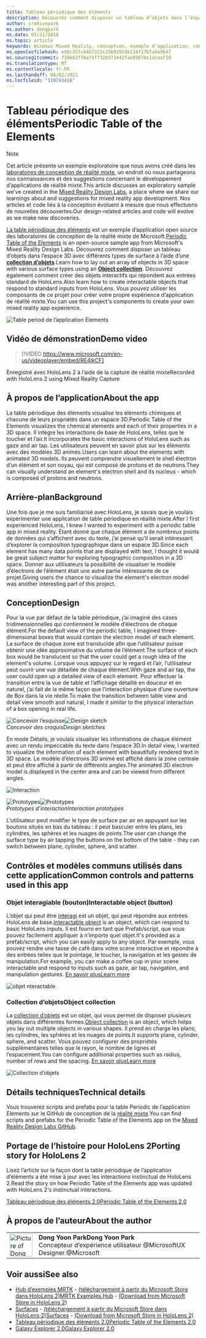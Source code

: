 ```yaml
---
title: Tableau périodique des éléments
description: Découvrez comment disposer un tableau d’objets dans l’espace 3D avec différents types de surface à l’aide d’une collection d’objets avec la table périodique de l’exemple d’application d’éléments.
author: cre8ivepark
ms.author: dongpark
ms.date: 03/21/2018
ms.topic: article
keywords: Windows Mixed Reality, conception, exemple d’application, contrôles, MRTK, kit de préversion de réalité mixte, Unity, exemples d’applications, exemples d’applications, open source, Microsoft Store, HoloLens, casque de réalité mixte, casque Windows Mixed realisation, casque de réalité virtuelle
ms.openlocfilehash: ed8c35fc6467322c25b92924b134f176fa4a9b47
ms.sourcegitcommit: 719682f70a75f732b573442fae8987be1acaaf19
ms.translationtype: MT
ms.contentlocale: fr-FR
ms.lasthandoff: 06/02/2021
ms.locfileid: "110743416"
---
```

# <a name="periodic-table-of-the-elements"></a><span data-ttu-id="3a59c-104">Tableau périodique des éléments</span><span class="sxs-lookup"><span data-stu-id="3a59c-104">Periodic Table of the Elements</span></span>

>[!NOTE]
><span data-ttu-id="3a59c-105">Cet article présente un exemple exploratoire que nous avons créé dans les [laboratoires de conception de réalité mixte](https://github.com/Microsoft/MRDesignLabs_Unity), un endroit où nous partageons nos connaissances et des suggestions concernant le développement d’applications de réalité mixte.</span><span class="sxs-lookup"><span data-stu-id="3a59c-105">This article discusses an exploratory sample we’ve created in the [Mixed Reality Design Labs](https://github.com/Microsoft/MRDesignLabs_Unity), a place where we share our learnings about and suggestions for mixed reality app development.</span></span> <span data-ttu-id="3a59c-106">Nos articles et code liés à la conception évoluent à mesure que nous effectuons de nouvelles découvertes.</span><span class="sxs-lookup"><span data-stu-id="3a59c-106">Our design-related articles and code will evolve as we make new discoveries.</span></span>

<span data-ttu-id="3a59c-107">[La table périodique des éléments](https://github.com/Microsoft/MRDesignLabs_Unity_PeriodicTable) est un exemple d’application open source des laboratoires de conception de la réalité mixte de Microsoft.</span><span class="sxs-lookup"><span data-stu-id="3a59c-107">[Periodic Table of the Elements](https://github.com/Microsoft/MRDesignLabs_Unity_PeriodicTable) is an open-source sample app from Microsoft's Mixed Reality Design Labs.</span></span> <span data-ttu-id="3a59c-108">Découvrez comment disposer un tableau d’objets dans l’espace 3D avec différents types de surface à l’aide d’une **[collection d’objets](../../design/object-collection.md)**.</span><span class="sxs-lookup"><span data-stu-id="3a59c-108">Learn how to lay out an array of objects in 3D space with various surface types using an **[Object collection](../../design/object-collection.md)**.</span></span> <span data-ttu-id="3a59c-109">Découvrez également comment créer des objets interactifs qui répondent aux entrées standard de HoloLens.</span><span class="sxs-lookup"><span data-stu-id="3a59c-109">Also learn how to create interactable objects that respond to standard inputs from HoloLens.</span></span> <span data-ttu-id="3a59c-110">Vous pouvez utiliser les composants de ce projet pour créer votre propre expérience d’application de réalité mixte.</span><span class="sxs-lookup"><span data-stu-id="3a59c-110">You can use this project's components to create your own mixed reality app experience.</span></span>

![Table period de l’application Elements](images/640px-periodictable-hero.jpg)

## <a name="demo-video"></a><span data-ttu-id="3a59c-112">Vidéo de démonstration</span><span class="sxs-lookup"><span data-stu-id="3a59c-112">Demo video</span></span> 
> [!VIDEO https://www.microsoft.com/en-us/videoplayer/embed/RE4IkCF]

<span data-ttu-id="3a59c-113">Enregistré avec HoloLens 2 à l’aide de la capture de réalité mixte</span><span class="sxs-lookup"><span data-stu-id="3a59c-113">Recorded with HoloLens 2 using Mixed Reality Capture</span></span>

## <a name="about-the-app"></a><span data-ttu-id="3a59c-114">À propos de l’application</span><span class="sxs-lookup"><span data-stu-id="3a59c-114">About the app</span></span>

<span data-ttu-id="3a59c-115">La table périodique des éléments visualise les éléments chimiques et chacune de leurs propriétés dans un espace 3D.</span><span class="sxs-lookup"><span data-stu-id="3a59c-115">Periodic Table of the Elements visualizes the chemical elements and each of their properties in a 3D space.</span></span> <span data-ttu-id="3a59c-116">Il intègre les interactions de base de HoloLens, telles que le toucher et l’air.</span><span class="sxs-lookup"><span data-stu-id="3a59c-116">It incorporates the basic interactions of HoloLens such as gaze and air tap.</span></span> <span data-ttu-id="3a59c-117">Les utilisateurs peuvent en savoir plus sur les éléments avec des modèles 3D animés.</span><span class="sxs-lookup"><span data-stu-id="3a59c-117">Users can learn about the elements with animated 3D models.</span></span> <span data-ttu-id="3a59c-118">Ils peuvent comprendre visuellement le shell électron d’un élément et son noyau, qui est composé de protons et de neutrons.</span><span class="sxs-lookup"><span data-stu-id="3a59c-118">They can visually understand an element's electron shell and its nucleus - which is composed of protons and neutrons.</span></span>

## <a name="background"></a><span data-ttu-id="3a59c-119">Arrière-plan</span><span class="sxs-lookup"><span data-stu-id="3a59c-119">Background</span></span>

<span data-ttu-id="3a59c-120">Une fois que je me suis familiarisé avec HoloLens, je savais que je voulais expérimenter une application de table périodique en réalité mixte.</span><span class="sxs-lookup"><span data-stu-id="3a59c-120">After I first experienced HoloLens, I knew I wanted to experiment with a periodic table app in mixed reality.</span></span> <span data-ttu-id="3a59c-121">Étant donné que chaque élément a de nombreux points de données qui s’affichent avec du texte, j’ai pensé qu’il serait intéressant d’explorer la composition typographique dans un espace 3D.</span><span class="sxs-lookup"><span data-stu-id="3a59c-121">Since each element has many data points that are displayed with text, I thought it would be great subject matter for exploring typographic composition in a 3D space.</span></span> <span data-ttu-id="3a59c-122">Donner aux utilisateurs la possibilité de visualiser le modèle d’électrons de l’élément était une autre partie intéressante de ce projet.</span><span class="sxs-lookup"><span data-stu-id="3a59c-122">Giving users the chance to visualize the element's electron model was another interesting part of this project.</span></span>

## <a name="design"></a><span data-ttu-id="3a59c-123">Conception</span><span class="sxs-lookup"><span data-stu-id="3a59c-123">Design</span></span>

<span data-ttu-id="3a59c-124">Pour la vue par défaut de la table périodique, j’ai imaginé des cases tridimensionnelles qui contiennent le modèle d’électrons de chaque élément.</span><span class="sxs-lookup"><span data-stu-id="3a59c-124">For the default view of the periodic table, I imagined three-dimensional boxes that would contain the electron model of each element.</span></span> <span data-ttu-id="3a59c-125">La surface de chaque zone est translucide afin que l’utilisateur puisse obtenir une idée approximative du volume de l’élément.</span><span class="sxs-lookup"><span data-stu-id="3a59c-125">The surface of each box would be translucent so that the user could get a rough idea of the element's volume.</span></span> <span data-ttu-id="3a59c-126">Lorsque vous appuyez sur le regard et l’air, l’utilisateur peut ouvrir une vue détaillée de chaque élément.</span><span class="sxs-lookup"><span data-stu-id="3a59c-126">With gaze and air tap, the user could open up a detailed view of each element.</span></span> <span data-ttu-id="3a59c-127">Pour effectuer la transition entre la vue de table et l’affichage détaillé en douceur et en naturel, j’ai fait de la même façon que l’interaction physique d’une ouverture de Box dans la vie réelle.</span><span class="sxs-lookup"><span data-stu-id="3a59c-127">To make the transition between table view and detail view smooth and natural, I made it similar to the physical interaction of a box opening in real life.</span></span>

<span data-ttu-id="3a59c-128">![Concevoir l’esquisse](images/640px-sketch20170406.jpg)</span><span class="sxs-lookup"><span data-stu-id="3a59c-128">![Design sketch](images/640px-sketch20170406.jpg)</span></span><br>
<span data-ttu-id="3a59c-129">*Concevoir des croquis*</span><span class="sxs-lookup"><span data-stu-id="3a59c-129">*Design sketches*</span></span>

<span data-ttu-id="3a59c-130">En mode Détails, je voulais visualiser les informations de chaque élément avec un rendu impeccable du texte dans l’espace 3D.</span><span class="sxs-lookup"><span data-stu-id="3a59c-130">In detail view, I wanted to visualize the information of each element with beautifully rendered text in 3D space.</span></span> <span data-ttu-id="3a59c-131">Le modèle d’électrons 3D animé est affiché dans la zone centrale et peut être affiché à partir de différents angles.</span><span class="sxs-lookup"><span data-stu-id="3a59c-131">The animated 3D electron model is displayed in the center area and can be viewed from different angles.</span></span>

![Interaction](images/640px-periodictable-interaction.jpg)

<span data-ttu-id="3a59c-133">![Prototypes](images/640px-periodictable-prototypes.jpg)</span><span class="sxs-lookup"><span data-stu-id="3a59c-133">![Prototypes](images/640px-periodictable-prototypes.jpg)</span></span><br>
<span data-ttu-id="3a59c-134">*Prototypes d’interaction*</span><span class="sxs-lookup"><span data-stu-id="3a59c-134">*Interaction prototypes*</span></span>

<span data-ttu-id="3a59c-135">L’utilisateur peut modifier le type de surface par air en appuyant sur les boutons situés en bas du tableau : il peut basculer entre les plans, les cylindres, les sphères et les nuages de points.</span><span class="sxs-lookup"><span data-stu-id="3a59c-135">The user can change the surface type by air tapping the buttons on the bottom of the table - they can switch between plane, cylinder, sphere, and scatter.</span></span>

## <a name="common-controls-and-patterns-used-in-this-app"></a><span data-ttu-id="3a59c-136">Contrôles et modèles communs utilisés dans cette application</span><span class="sxs-lookup"><span data-stu-id="3a59c-136">Common controls and patterns used in this app</span></span>

### <a name="interactable-object-button"></a><span data-ttu-id="3a59c-137">Objet interagiable (bouton)</span><span class="sxs-lookup"><span data-stu-id="3a59c-137">Interactable object (button)</span></span>

<span data-ttu-id="3a59c-138">L’objet qui peut être [interagi](../../design/interactable-object.md) est un objet, qui peut répondre aux entrées HoloLens de base.</span><span class="sxs-lookup"><span data-stu-id="3a59c-138">[Interactable object](../../design/interactable-object.md) is an object, which can respond to basic HoloLens inputs.</span></span> <span data-ttu-id="3a59c-139">Il est fourni en tant que Prefab/script, que vous pouvez facilement appliquer à n’importe quel objet.</span><span class="sxs-lookup"><span data-stu-id="3a59c-139">It's provided as a prefab/script, which you can easily apply to any object.</span></span> <span data-ttu-id="3a59c-140">Par exemple, vous pouvez rendre une tasse de café dans votre scène interactive et répondre à des entrées telles que le pointage, le toucher, la navigation et les gestes de manipulation.</span><span class="sxs-lookup"><span data-stu-id="3a59c-140">For example, you can make a coffee cup in your scene interactable and respond to inputs such as gaze, air tap, navigation, and manipulation gestures.</span></span> [<span data-ttu-id="3a59c-141">En savoir plus</span><span class="sxs-lookup"><span data-stu-id="3a59c-141">Learn more</span></span>](../../design/interactable-object.md)

![objet nteractable](images/640px-periodictable-interactableobject.jpg)

### <a name="object-collection"></a><span data-ttu-id="3a59c-143">Collection d’objets</span><span class="sxs-lookup"><span data-stu-id="3a59c-143">Object collection</span></span>

<span data-ttu-id="3a59c-144">La [collection d’objets](../../design/object-collection.md) est un objet, qui vous permet de disposer plusieurs objets dans différentes formes.</span><span class="sxs-lookup"><span data-stu-id="3a59c-144">[Object collection](../../design/object-collection.md) is an object, which helps you lay out multiple objects in various shapes.</span></span> <span data-ttu-id="3a59c-145">Il prend en charge les plans, les cylindres, les sphères et les nuages de points.</span><span class="sxs-lookup"><span data-stu-id="3a59c-145">It supports plane, cylinder, sphere, and scatter.</span></span> <span data-ttu-id="3a59c-146">Vous pouvez configurer des propriétés supplémentaires telles que le rayon, le nombre de lignes et l’espacement.</span><span class="sxs-lookup"><span data-stu-id="3a59c-146">You can configure additional properties such as radius, number of rows and the spacing.</span></span> [<span data-ttu-id="3a59c-147">En savoir plus</span><span class="sxs-lookup"><span data-stu-id="3a59c-147">Learn more</span></span>](../../design/object-collection.md)

![Collection d’objets](images/640px-periodictable-collections.jpg)

## <a name="technical-details"></a><span data-ttu-id="3a59c-149">Détails techniques</span><span class="sxs-lookup"><span data-stu-id="3a59c-149">Technical details</span></span>

<span data-ttu-id="3a59c-150">Vous trouverez scripts and prefabs pour la table Periodic de l’application Elements sur le GitHub de conception de la [réalité mixte](https://github.com/Microsoft/MRDesignLabs_Unity_PeriodicTable).</span><span class="sxs-lookup"><span data-stu-id="3a59c-150">You can find scripts and prefabs for the Periodic Table of the Elements app on the [Mixed Reality Design Labs GitHub](https://github.com/Microsoft/MRDesignLabs_Unity_PeriodicTable).</span></span>

## <a name="porting-story-for-hololens-2"></a><span data-ttu-id="3a59c-151">Portage de l’histoire pour HoloLens 2</span><span class="sxs-lookup"><span data-stu-id="3a59c-151">Porting story for HoloLens 2</span></span>

<span data-ttu-id="3a59c-152">Lisez l’article sur la façon dont la table périodique de l’application d’éléments a été mise à jour avec les interactions instinctual de HoloLens 2.</span><span class="sxs-lookup"><span data-stu-id="3a59c-152">Read the story on how Periodic Table of the Elements app was updated with HoloLens 2's instinctual interactions.</span></span>

[<span data-ttu-id="3a59c-153">Tableau périodique des éléments 2.0</span><span class="sxs-lookup"><span data-stu-id="3a59c-153">Periodic Table of the Elements 2.0</span></span>](https://medium.com/@dongyoonpark/bringing-the-periodic-table-of-the-elements-app-to-hololens-2-with-mrtk-v2-a6e3d8362158)




## <a name="about-the-author"></a><span data-ttu-id="3a59c-154">À propos de l’auteur</span><span class="sxs-lookup"><span data-stu-id="3a59c-154">About the author</span></span>

<table style="border-collapse:collapse" padding-left="0px">
<tr>
<td style="border-style: none" width="60px"><img alt="Picture of Dong Yoon Park" width="60" height="60" src="images/dongyoonpark.jpg"></td>
<td style="border-style: none"><span data-ttu-id="3a59c-155"><b>Dong Yoon Park</b></span><span class="sxs-lookup"><span data-stu-id="3a59c-155"><b>Dong Yoon Park</b></span></span><br><span data-ttu-id="3a59c-156">Concepteur d’expérience utilisateur @Microsoft</span><span class="sxs-lookup"><span data-stu-id="3a59c-156">UX Designer @Microsoft</span></span></td>
</tr>
</table>

## <a name="see-also"></a><span data-ttu-id="3a59c-157">Voir aussi</span><span class="sxs-lookup"><span data-stu-id="3a59c-157">See also</span></span>

* <span data-ttu-id="3a59c-158">[Hub d’exemples MRTK](/windows/mixed-reality/mrtk-unity/features/example-scenes/example-hub) - [(téléchargement à partir du Microsoft Store dans HoloLens 2)](https://www.microsoft.com/en-us/p/mrtk-examples-hub/9mv8c39l2sj4)</span><span class="sxs-lookup"><span data-stu-id="3a59c-158">[MRTK Examples Hub](/windows/mixed-reality/mrtk-unity/features/example-scenes/example-hub) - [(Download from Microsoft Store in HoloLens 2)](https://www.microsoft.com/en-us/p/mrtk-examples-hub/9mv8c39l2sj4)</span></span>
* <span data-ttu-id="3a59c-159">[Surfaces](sampleapp-surfaces.md) - [(téléchargement à partir du Microsoft Store dans HoloLens 2)](https://www.microsoft.com/en-us/p/surfaces/9nvkpv3sk3x0)</span><span class="sxs-lookup"><span data-stu-id="3a59c-159">[Surfaces](sampleapp-surfaces.md) - [(Download from Microsoft Store in HoloLens 2)](https://www.microsoft.com/en-us/p/surfaces/9nvkpv3sk3x0)</span></span>
* [<span data-ttu-id="3a59c-160">Tableau périodique des éléments 2.0</span><span class="sxs-lookup"><span data-stu-id="3a59c-160">Periodic Table of the Elements 2.0</span></span>](https://medium.com/@dongyoonpark/bringing-the-periodic-table-of-the-elements-app-to-hololens-2-with-mrtk-v2-a6e3d8362158)
* [<span data-ttu-id="3a59c-161">Galaxy Explorer 2.0</span><span class="sxs-lookup"><span data-stu-id="3a59c-161">Galaxy Explorer 2.0</span></span>](galaxy-explorer-update.md)